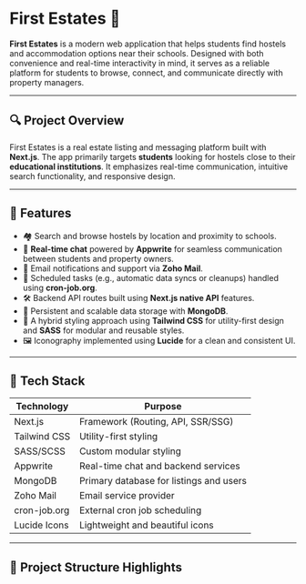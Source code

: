 # First Estates 🏡

**First Estates** is a modern web application that helps students find hostels and accommodation options near their schools. Designed with both convenience and real-time interactivity in mind, it serves as a reliable platform for students to browse, connect, and communicate directly with property managers.

---

## 🔍 Project Overview

First Estates is a real estate listing and messaging platform built with **Next.js**. The app primarily targets **students** looking for hostels close to their **educational institutions**. It emphasizes real-time communication, intuitive search functionality, and responsive design.

---

## 🚀 Features

- 🏘️ Search and browse hostels by location and proximity to schools.
- 💬 **Real-time chat** powered by **Appwrite** for seamless communication between students and property owners.
- 📩 Email notifications and support via **Zoho Mail**.
- 📅 Scheduled tasks (e.g., automatic data syncs or cleanups) handled using **cron-job.org**.
- 🛠️ Backend API routes built using **Next.js native API** features.
- 💾 Persistent and scalable data storage with **MongoDB**.
- 🎨 A hybrid styling approach using **Tailwind CSS** for utility-first design and **SASS** for modular and reusable styles.
- 🖼️ Iconography implemented using **Lucide** for a clean and consistent UI.

---

## 🧱 Tech Stack

| Technology      | Purpose                                       |
|-----------------|-----------------------------------------------|
| Next.js         | Framework (Routing, API, SSR/SSG)             |
| Tailwind CSS    | Utility-first styling                         |
| SASS/SCSS       | Custom modular styling                        |
| Appwrite        | Real-time chat and backend services           |
| MongoDB         | Primary database for listings and users       |
| Zoho Mail       | Email service provider                        |
| cron-job.org    | External cron job scheduling                  |
| Lucide Icons    | Lightweight and beautiful icons               |

---

## 📁 Project Structure Highlights

